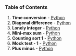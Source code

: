 ### Table of Contents
1. __Time conversion__ - [Python](Time%20Conversion.py)
1. __Diagonal difference__ - [Python](Diagonal%20Difference.py)
1. __Lonely integer__ - [Python](Lonely%20Integer.py)
1. __Mini-max sum__ - [Python](Mini-Max%20Sum.py)
1. __Counting sort 1__ - [Python](Counting%20Sort%201.py)
1. __Mock test - 1__ - [Python](Mock%20Test%20-%201.py)
1. __Plus minus__ - [Python](Plus%20Minus.py)
